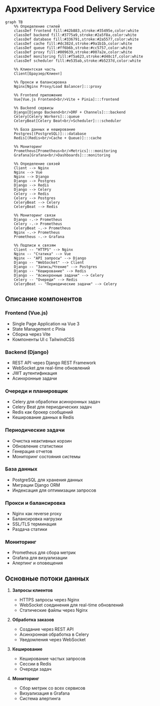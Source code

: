 # Архитектура Food Delivery Service

```mermaid
graph TB
    %% Определение стилей
    classDef frontend fill:#42b883,stroke:#35495e,color:white
    classDef backend fill:#3775a9,stroke:#2a5f8a,color:white
    classDef database fill:#336791,stroke:#2a5577,color:white
    classDef cache fill:#dc382d,stroke:#9a1b1b,color:white
    classDef queue fill:#ff6b6b,stroke:#cc5757,color:white
    classDef proxy fill:#009639,stroke:#007a2e,color:white
    classDef monitoring fill:#f5a623,stroke:#d48c1f,color:white
    classDef scheduler fill:#e535ab,stroke:#b5237d,color:white

    %% Клиентская часть
    Client[Браузер/Клиент]
    
    %% Прокси и балансировка
    Nginx[Nginx Proxy/Load Balancer]:::proxy
    
    %% Frontend приложение
    Vue[Vue.js Frontend<br/>Vite + Pinia]:::frontend
    
    %% Backend сервисы
    Django[Django Backend<br/>DRF + Channels]:::backend
    Celery[Celery Workers]:::queue
    CeleryBeat[Celery Beat<br/>Scheduler]:::scheduler
    
    %% База данных и кеширование
    Postgres[(PostgreSQL)]:::database
    Redis[(Redis<br/>Cache + Queue)]:::cache
    
    %% Мониторинг
    Prometheus[Prometheus<br/>Metrics]:::monitoring
    Grafana[Grafana<br/>Dashboards]:::monitoring

    %% Определение связей
    Client --> Nginx
    Nginx --> Vue
    Nginx --> Django
    Django --> Postgres
    Django --> Redis
    Django --> Celery
    Celery --> Redis
    Celery --> Postgres
    CeleryBeat --> Celery
    CeleryBeat --> Redis
    
    %% Мониторинг связи
    Django -.-> Prometheus
    Celery -.-> Prometheus
    CeleryBeat -.-> Prometheus
    Nginx -.-> Prometheus
    Prometheus -.-> Grafana

    %% Подписи к связям
    Client -- "HTTPS" --> Nginx
    Nginx -- "Статика" --> Vue
    Nginx -- "API запросы" --> Django
    Django -- "WebSocket" --> Client
    Django -- "Запись/Чтение" --> Postgres
    Django -- "Кеширование" --> Redis
    Django -- "Асинхронные задачи" --> Celery
    Celery -- "Очереди" --> Redis
    CeleryBeat -- "Периодические задачи" --> Celery
```

## Описание компонентов

### Frontend (Vue.js)
- Single Page Application на Vue 3
- State Management с Pinia
- Сборка через Vite
- Компоненты UI с TailwindCSS

### Backend (Django)
- REST API через Django REST Framework
- WebSocket для real-time обновлений
- JWT аутентификация
- Асинхронные задачи

### Очереди и планировщик
- Celery для обработки асинхронных задач
- Celery Beat для периодических задач
- Redis как брокер сообщений
- Кеширование данных в Redis

### Периодические задачи
- Очистка неактивных корзин
- Обновление статистики
- Генерация отчетов
- Мониторинг состояния системы

### База данных
- PostgreSQL для хранения данных
- Миграции Django ORM
- Индексация для оптимизации запросов

### Прокси и балансировка
- Nginx как reverse proxy
- Балансировка нагрузки
- SSL/TLS терминация
- Раздача статики

### Мониторинг
- Prometheus для сбора метрик
- Grafana для визуализации
- Алертинг и оповещения

## Основные потоки данных

1. **Запросы клиентов**
   - HTTPS запросы через Nginx
   - WebSocket соединения для real-time обновлений
   - Статические файлы через Nginx

2. **Обработка заказов**
   - Создание через REST API
   - Асинхронная обработка в Celery
   - Уведомления через WebSocket

3. **Кеширование**
   - Кеширование частых запросов
   - Сессии в Redis
   - Очереди задач

4. **Мониторинг**
   - Сбор метрик со всех сервисов
   - Визуализация в Grafana
   - Система алертинга 